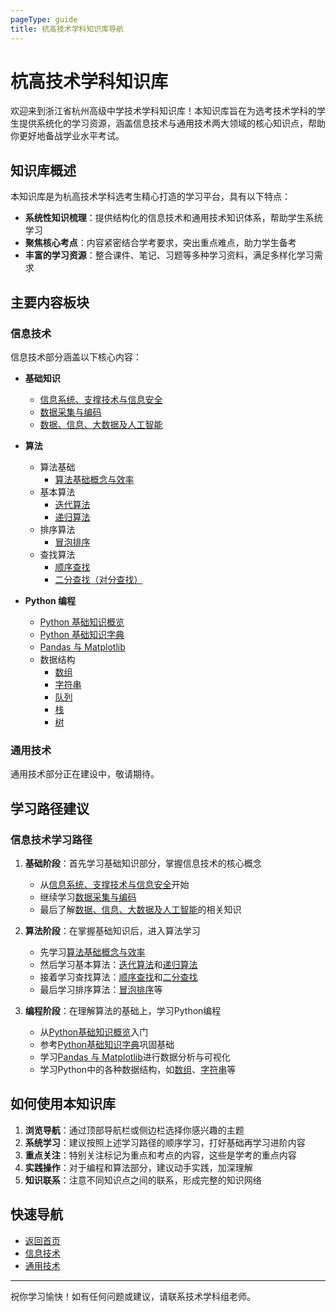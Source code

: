 ```yaml
---
pageType: guide
title: 杭高技术学科知识库导航
---
```


# 杭高技术学科知识库

欢迎来到浙江省杭州高级中学技术学科知识库！本知识库旨在为选考技术学科的学生提供系统化的学习资源，涵盖信息技术与通用技术两大领域的核心知识点，帮助你更好地备战学业水平考试。

## 知识库概述

本知识库是为杭高技术学科选考生精心打造的学习平台，具有以下特点：

- **系统性知识梳理**：提供结构化的信息技术和通用技术知识体系，帮助学生系统学习
- **聚焦核心考点**：内容紧密结合学考要求，突出重点难点，助力学生备考
- **丰富的学习资源**：整合课件、笔记、习题等多种学习资料，满足多样化学习需求

## 主要内容板块

### 信息技术

信息技术部分涵盖以下核心内容：

- **基础知识**
  - [信息系统、支撑技术与信息安全](/information-technology/basic-knowledge/information-systems-support-security)
  - [数据采集与编码](/information-technology/basic-knowledge/data-acquisition-encoding)
  - [数据、信息、大数据及人工智能](/information-technology/basic-knowledge/data-information-bigdata-ai)

- **算法**
  - 算法基础
    - [算法基础概念与效率](/information-technology/algorithms/algorithm-concepts/efficiency-and-concepts)
  - 基本算法
    - [迭代算法](/information-technology/algorithms/basic-algorithms/iterative-algorithm)
    - [递归算法](/information-technology/algorithms/basic-algorithms/recursive-algorithm)
  - 排序算法
    - [冒泡排序](/information-technology/algorithms/sorting/bubble-sort)
  - 查找算法
    - [顺序查找](/information-technology/algorithms/searching/sequential-search)
    - [二分查找（对分查找）](/information-technology/algorithms/searching/binary-search)

- **Python 编程**
  - [Python 基础知识概览](/information-technology/programming-languages/python/index)
  - [Python 基础知识字典](/information-technology/programming-languages/python/python-basic-dictionary)
  - [Pandas 与 Matplotlib](/information-technology/programming-languages/python/python-pandas-matplotlib)
  - 数据结构
    - [数组](/information-technology/programming-languages/python/data-structures/arrays)
    - [字符串](/information-technology/programming-languages/python/data-structures/strings)
    - [队列](/information-technology/programming-languages/python/data-structures/queues)
    - [栈](/information-technology/programming-languages/python/data-structures/stacks)
    - [树](/information-technology/programming-languages/python/data-structures/trees)

### 通用技术

通用技术部分正在建设中，敬请期待。

## 学习路径建议

### 信息技术学习路径

1. **基础阶段**：首先学习基础知识部分，掌握信息技术的核心概念
   - 从[信息系统、支撑技术与信息安全](/information-technology/basic-knowledge/information-systems-support-security)开始
   - 继续学习[数据采集与编码](/information-technology/basic-knowledge/data-acquisition-encoding)
   - 最后了解[数据、信息、大数据及人工智能](/information-technology/basic-knowledge/data-information-bigdata-ai)的相关知识

2. **算法阶段**：在掌握基础知识后，进入算法学习
   - 先学习[算法基础概念与效率](/information-technology/algorithms/algorithm-concepts/efficiency-and-concepts)
   - 然后学习基本算法：[迭代算法](/information-technology/algorithms/basic-algorithms/iterative-algorithm)和[递归算法](/information-technology/algorithms/basic-algorithms/recursive-algorithm)
   - 接着学习查找算法：[顺序查找](/information-technology/algorithms/searching/sequential-search)和[二分查找](/information-technology/algorithms/searching/binary-search)
   - 最后学习排序算法：[冒泡排序](/information-technology/algorithms/sorting/bubble-sort)等

3. **编程阶段**：在理解算法的基础上，学习Python编程
   - 从[Python基础知识概览](/information-technology/programming-languages/python/index)入门
   - 参考[Python基础知识字典](/information-technology/programming-languages/python/python-basic-dictionary)巩固基础
   - 学习[Pandas 与 Matplotlib](/information-technology/programming-languages/python/python-pandas-matplotlib)进行数据分析与可视化
   - 学习Python中的各种数据结构，如[数组](/information-technology/programming-languages/python/data-structures/arrays)、[字符串](/information-technology/programming-languages/python/data-structures/strings)等

## 如何使用本知识库

1. **浏览导航**：通过顶部导航栏或侧边栏选择你感兴趣的主题
2. **系统学习**：建议按照上述学习路径的顺序学习，打好基础再学习进阶内容
3. **重点关注**：特别关注标记为重点和考点的内容，这些是学考的重点内容
4. **实践操作**：对于编程和算法部分，建议动手实践，加深理解
5. **知识联系**：注意不同知识点之间的联系，形成完整的知识网络

## 快速导航

- [返回首页](/)
- [信息技术](/information-technology/basic-knowledge/information-systems-support-security)
- [通用技术](/general-technology/)

---

祝你学习愉快！如有任何问题或建议，请联系技术学科组老师。
